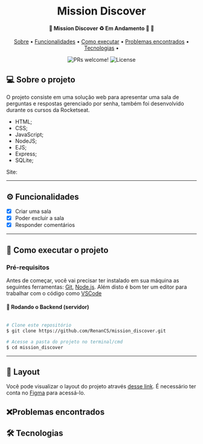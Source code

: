 <h1 align="center">
  Mission Discover
</h1>

<h4 align="center">
	🚧  Mission Discover ♻️ Em Andamento 🚀 🚧
</h4>

<p align="center">
 <a href="#-sobre-o-projeto">Sobre</a> •
 <a href="#-funcionalidades">Funcionalidades</a> •
 <a href="#-como-executar-o-projeto">Como executar</a> •
 <a href="#-problemas-encontrados">Problemas encontrados</a> •
 <a href="#-tecnologias">Tecnologias</a> •
</p>

<p align="center">
 <img src="https://img.shields.io/static/v1?label=PRs&message=welcome&color=49AA26&labelColor=000000" alt="PRs welcome!" />

  <img alt="License" src="https://img.shields.io/static/v1?label=license&message=MIT&color=49AA26&labelColor=000000">
</p>

## 💻 Sobre o projeto

O projeto consiste em uma solução web para apresentar uma sala de perguntas e respostas gerenciado por senha, também foi desenvolvido durante os cursos da Rocketseat. 
- HTML;
- CSS;
- JavaScript;
- NodeJS;
- EJS;
- Express;
- SQLite;

Site: 

---

## ⚙️ Funcionalidades

- [X] Criar uma  sala
- [X] Poder excluir a sala
- [X] Responder comentários
---

## 🚀 Como executar o projeto

### Pré-requisitos

Antes de começar, você vai precisar ter instalado em sua máquina as seguintes ferramentas:
[Git](https://git-scm.com), [Node.js](https://nodejs.org/en/).
Além disto é bom ter um editor para trabalhar com o código como [VSCode](https://code.visualstudio.com/)


#### 🎲 Rodando o Backend (servidor)

```bash

# Clone este repositório
$ git clone https://github.com/RenanCS/mission_discover.git

# Acesse a pasta do projeto no terminal/cmd
$ cd mission_discover


```
---

## 🔖 Layout

Você pode visualizar o layout do projeto através [desse link](https://www.figma.com/community/file/1009821158959690135/Roquet.q). É necessário ter conta no [Figma](https://figma.com) para acessá-lo.


## ❌Problemas encontrados



## 🛠 Tecnologias


